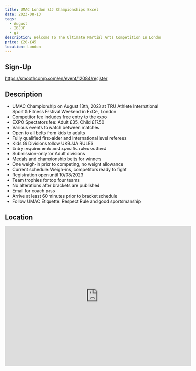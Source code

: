 ```yaml
---
title: UMAC London BJJ Championships Excel
date: 2023-08-13
tags:
  - August
  - IBJJF
  - gi
description: Welcome To The Ultimate Martial Arts Competition In London
price: £20-£45
location: London
---
```

## Sign-Up
https://smoothcomp.com/en/event/12084/register

## Description
<ul>
  <li>UMAC Championship on August 13th, 2023 at TRU Athlete International Sport & Fitness Festival Weekend in ExCel, London</li>
  <li>Competitor fee includes free entry to the expo</li>
  <li>EXPO Spectators fee: Adult £35, Child £17.50</li>
  <li>Various events to watch between matches</li>
  <li>Open to all belts from kids to adults</li>
  <li>Fully qualified first-aider and international level referees</li>
  <li>Kids Gi Divisions follow UKBJJA RULES</li>
  <li>Entry requirements and specific rules outlined</li>
  <li>Submission-only for Adult divisions</li>
  <li>Medals and championship belts for winners</li>
  <li>One weigh-in prior to competing, no weight allowance</li>
  <li>Current schedule: Weigh-ins, competitors ready to fight</li>
  <li>Registration open until 10/08/2023</li>
  <li>Team trophies for top four teams</li>
  <li>No alterations after brackets are published</li>
  <li>Email for coach pass</li>
  <li>Arrive at least 60 minutes prior to bracket schedule</li>
  <li>Follow UMAC Etiquette: Respect Rule and good sportsmanship</li>
</ul>

## Location
<iframe src="https://www.google.com/maps/embed?pb=!1m17!1m12!1m3!1d2483.2663471281408!2d0.02092701577000521!3d51.50832937963532!2m3!1f0!2f0!3f0!3m2!1i1024!2i768!4f13.1!3m2!1m1!2zNTHCsDMwJzMwLjAiTiAwwrAwMScyMy4yIkU!5e0!3m2!1sen!2suk!4v1689539847948!5m2!1sen!2suk" width="600" height="450" style="border:0;" allowfullscreen="" loading="lazy" referrerpolicy="no-referrer-when-downgrade"></iframe>
